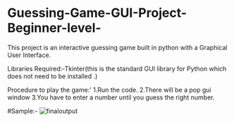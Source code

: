 # Guessing-Game-GUI-Project-Beginner-level-

This project is an interactive guessing game built in python with a Graphical User Interface.

Libraries Required:-Tkinter(this is the standard GUI library for Python which does not need to be installed .)

Procedure to play the game:'
1.Run the code.
2.There will be a pop gui window 
3.You have to enter a number until you guess the right number.

#Sample:-
![finaloutput](https://user-images.githubusercontent.com/60891874/86973645-8f319a00-c192-11ea-9fbb-e5bfbab761ee.gif)
